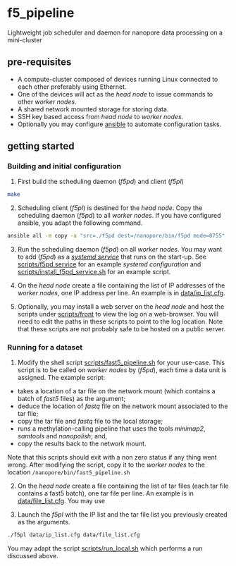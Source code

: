 # f5_pipeline

Lightweight job scheduler and daemon for nanopore data processing on a mini-cluster


## pre-requisites

- A compute-cluster composed of devices running Linux connected to each other preferably using Ethernet.
- One of the devices will act as the *head node* to issue commands to other *worker nodes*.
- A shared network mounted storage for storing data.
- SSH key based access from *head node* to *worker nodes*.
- Optionally you may configure [ansible](https://docs.ansible.com/ansible/latest/index.html) to automate configuration tasks.

## getting started

### Building and initial configuration

1. First build the scheduling daemon (*f5pd*) and client (*f5pl*)

```sh
make
```

2. Scheduling client (*f5pl*) is destined for the *head node*. Copy the scheduling daemon (*f5pd*) to all *worker nodes*. If you have configured ansible, you adapt the following command.

```sh
ansible all -m copy -a "src=./f5pd dest=/nanopore/bin/f5pd mode=0755"
```

3. Run the scheduling daemon (*f5pd*) on all *worker nodes*. You may want to add (*f5pd*) as a *[systemd service](http://manpages.ubuntu.com/manpages/cosmic/man5/systemd.service.5.html)* that runs on the start-up. See [scripts/f5pd.service](https://github.com/hasindu2008/f5_pipeline/blob/master/scripts/f5pd.service) for an example *systemd configuration* and  [scripts/install_f5pd_service.sh](https://github.com/hasindu2008/f5_pipeline/blob/master/scripts/install_f5pd_service.sh) for an example script.

4. On the *head node* create a file containing the list of IP addresses of the *worker nodes*, one IP address per line. An example is in [data/ip_list.cfg](https://github.com/hasindu2008/f5_pipeline/blob/master/data/ip_list.cfg).

5. Optionally, you may install a web server on the *head node* and host the scripts under [scripts/front](https://github.com/hasindu2008/f5_pipeline/tree/master/scripts/front) to view the log on a web-browser. You will need to edit the paths in these scripts to point to the log location. Note that these scripts are not probably safe to be hosted on a public server.

### Running for a dataset

1. Modify the shell script [scripts/fast5_pipeline.sh](https://github.com/hasindu2008/f5_pipeline/blob/master/scripts/fast5_pipeline.sh) for your use-case. This script is to be called on *worker nodes* by (*f5pd*), each time a data unit is assigned. The example script:
  - takes a location of a tar file on the network mount (which contains a batch of *fast5* files) as the argument;
  - deduce the location of *fastq* file on the network mount associated to the tar file;
  - copy the tar file and *fastq* file to the local storage;
  - runs a methylation-calling pipeline that uses the tools *minimap2*, *samtools* and *nanopolish*; and,
  - copy the results back to the network mount.

  Note that this scripts should exit with a non zero status if any thing went wrong. After modifying the script, copy it to the *worker nodes* to the location `/nanopore/bin/fast5_pipeline.sh`


2. On the *head node* create a file containing the list of tar files (each tar file contains a fast5 batch), one tar file per line. An example is in [data/file_list.cfg](https://github.com/hasindu2008/f5_pipeline/blob/master/data/file_list.cfg). You may use

3. Launch the *f5pl* with the IP list and the tar file list you previously created as the arguments.

```sh
./f5pl data/ip_list.cfg data/file_list.cfg
```

  You may adapt the script [scripts/run_local.sh](https://github.com/hasindu2008/f5_pipeline/blob/master/scripts/run_local.sh) which performs a run discussed above.
